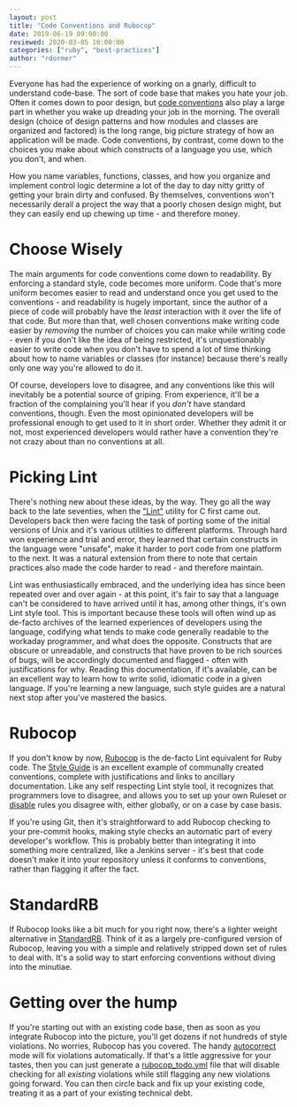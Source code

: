 ```yaml
---
layout: post
title: "Code Conventions and Rubocop"
date: 2019-06-19 09:00:00
reviewed: 2020-03-05 10:00:00
categories: ["ruby", "best-practices"]
author: "rdormer"
---
```


Everyone has had the experience of working on a gnarly, difficult to
understand code-base.  The sort of code base that makes you hate your
job.  Often it comes down to poor design, but [code
conventions](https://en.wikipedia.org/wiki/Coding_conventions) also
play a large part in whether you wake up dreading your job in the
morning.  The overall design (choice of design patterns and how
modules and classes are organized and factored) is the long range, big
picture strategy of how an application will be made.  Code
conventions, by contrast, come down to the choices you make about
which constructs of a language you use, which you don't, and when.

<!--more-->

How you name variables, functions, classes, and how you organize and
implement control logic determine a lot of the day to day nitty gritty
of getting your brain dirty and confused.  By themselves, conventions
won't necessarily derail a project the way that a poorly chosen design
might, but they can easily end up chewing up time - and therefore
money.

# Choose Wisely

The main arguments for code conventions come down to readability.  By
enforcing a standard style, code becomes more uniform.  Code that's
more uniform becomes easier to read and understand once you get used
to the conventions - and readability is hugely important, since the
author of a piece of code will probably have the *least* interaction
with it over the life of that code.  But more than that, well chosen
conventions make writing code easier by *removing* the number of
choices you can make while writing code - even if you don't like the
idea of being restricted, it's unquestionably easier to write code
when you don't have to spend a lot of time thinking about how to name
variables or classes (for instance) because there's really only one
way you're allowed to do it.

Of course, developers love to disagree, and any conventions like this
will inevitably be a potential source of griping.  From experience,
it'll be a fraction of the complaining you'll hear if you *don't* have
standard conventions, though.  Even the most opinionated developers
will be professional enough to get used to it in short order.  Whether
they admit it or not, most experienced developers would rather have a
convention they're not crazy about than no conventions at all.

# Picking Lint

There's nothing new about these ideas, by the way.  They go all the
way back to the late seventies, when the
["Lint"](https://en.wikipedia.org/wiki/Lint_(software)) utility for C
first came out.  Developers back then were facing the task of porting
some of the initial versions of Unix and it's various utilities to
different platforms.  Through hard won experience and trial and error,
they learned that certain constructs in the language were "unsafe",
make it harder to port code from one platform to the next.  It was a
natural extension from there to note that certain practices also made
the code harder to read - and therefore maintain.

Lint was enthusiastically embraced, and the underlying idea has since
been repeated over and over again - at this point, it's fair to say
that a language can't be considered to have arrived until it has,
among other things, it's own Lint style tool.  This is important
because these tools will often wind up as de-facto archives of the
learned experiences of developers using the language, codifying what
tends to make code generally readable to the workaday programmer, and
what does the opposite.  Constructs that are obscure or unreadable,
and constructs that have proven to be rich sources of bugs, will be
accordingly documented and flagged - often with justifications for
why.  Reading this documentation, if it's available, can be an
excellent way to learn how to write solid, idiomatic code in a given
language.  If you're learning a new language, such style guides are a
natural next stop after you've mastered the basics.

# Rubocop

If you don't know by now,
[Rubocop](https://github.com/rubocop-hq/rubocop) is the de-facto Lint
equivalent for Ruby code.  The [Style
Guide](https://github.com/rubocop-hq/ruby-style-guide) is an excellent
example of communally created conventions, complete with
justifications and links to ancillary documentation.   Like any self
respecting Lint style tool, it recognizes that programmers love to
disagree, and allows you to set up your own Ruleset or
[disable](https://rubocop.readthedocs.io/en/latest/configuration/)
rules you disagree with, either globally, or on a case by case basis.

If you're using Git, then it's straightforward to add Rubocop checking
to your pre-commit hooks, making style checks an automatic part of
every developer's workflow.  This is probably better than integrating
it into something more centralized, like a Jenkins server - it's best
that code doesn't make it into your repository unless it conforms to
conventions, rather than flagging it after the fact.

# StandardRB

If Rubocop looks like a bit much for you right now, there's a lighter weight
alternative in [StandardRB](https://github.com/testdouble/standard).  Think of
it as a largely pre-configured version of Rubocop, leaving you with a simple and
relatively stripped down set of rules to deal with.  It's a solid way to start
enforcing conventions without diving into the minutiae.

# Getting over the hump

If you're starting out with an existing code base, then as soon as you
integrate Rubocop into the picture, you'll get dozens if not hundreds
of style violations.  No worries, Rubocop has you covered.  The handy
[autocorrect](https://rubocop.readthedocs.io/en/latest/auto_correct/)
mode will fix violations automatically.  If that's a little aggressive
for your tastes, then you can just generate a
[rubocop_todo.yml](https://rubocop.readthedocs.io/en/latest/configuration/#automatically-generated-configuration)
file that will disable checking for all *existing* violations while
still flagging any new violations going forward.  You can then circle
back and fix up your existing code, treating it as a part of your
existing technical debt.
